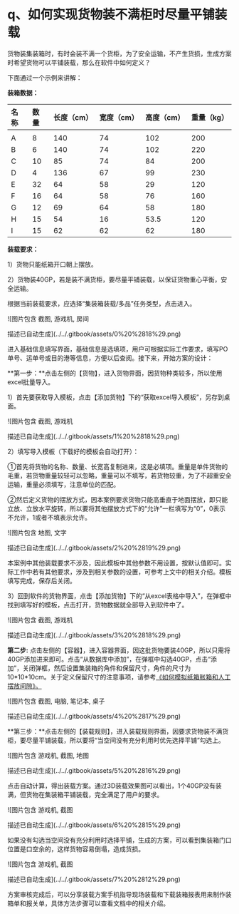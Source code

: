 # q、如何实现货物装不满柜时尽量平铺装载

货物装集装箱时，有时会装不满一个货柜，为了安全运输，不产生货损，生成方案时希望货物可以平铺装载，那么在软件中如何定义？

下面通过一个示例来讲解：

**装箱数据：**

| 名称 | 数量 | 长度（cm） | 宽度（cm） | 高度（cm） | 重量（kg） |
| :--- | :--- | :--- | :--- | :--- | :--- |
|  |  |  |  |  |  |
| A | 8 | 140 | 74 | 102 | 200 |
| B | 6 | 140 | 74 | 102 | 220 |
| C | 10 | 85 | 74 | 84 | 200 |
| D | 4 | 136 | 67 | 99 | 230 |
| E | 32 | 64 | 58 | 29 | 120 |
| F | 16 | 64 | 58 | 76 | 160 |
| G | 12 | 69 | 64 | 58 | 180 |
| H | 15 | 54 | 16 | 53.5 | 120 |
| I | 15 | 62 | 62 | 62 | 180 |

**装载要求：**

1）货物只能纸箱开口朝上摆放。

2）货物装40GP，若是装不满货柜，要尽量平铺装载，以保证货物重心平衡，安全运输。

根据当前装载要求，应选择“集装箱装载/多品”任务类型，点击进入。

![&#x56FE;&#x7247;&#x5305;&#x542B; &#x622A;&#x56FE;, &#x6E38;&#x620F;&#x673A;, &#x623F;&#x95F4;

&#x63CF;&#x8FF0;&#x5DF2;&#x81EA;&#x52A8;&#x751F;&#x6210;](../../.gitbook/assets/0%20%2818%29.png)

进入基础信息填写界面，基础信息是选填项，用户可根据实际工作要求，填写PO单号、运单号或目的港等信息，方便以后查阅。接下来，开始方案的设计：

**第一步：**点击左侧的【货物】，进入货物界面，因货物种类较多，所以使用excel批量导入。

1）首先要获取导入模板，点击【添加货物】下的“获取excel导入模板”，另存到桌面。

![&#x56FE;&#x7247;&#x5305;&#x542B; &#x622A;&#x56FE;, &#x6E38;&#x620F;&#x673A;

&#x63CF;&#x8FF0;&#x5DF2;&#x81EA;&#x52A8;&#x751F;&#x6210;](../../.gitbook/assets/1%20%2818%29.png)

2）填写导入模板（下载好的模板会自动打开）：

①首先将货物的名称、数量、长宽高复制进来，这是必填项。重量是单件货物的毛重，若货物重量较轻可以忽略，重量可以不填写，若货物较重，为了不超重安全运输，重量必须填写，注意单位的匹配。

②然后定义货物的摆放方式，因本案例要求货物只能高垂直于地面摆放，即只能立放、立放水平旋转，所以要将其他摆放方式下的“允许”一栏填写为“0”，0表示不允许，1或者不填表示允许。

![&#x56FE;&#x7247;&#x5305;&#x542B; &#x5730;&#x56FE;, &#x6587;&#x5B57;

&#x63CF;&#x8FF0;&#x5DF2;&#x81EA;&#x52A8;&#x751F;&#x6210;](../../.gitbook/assets/2%20%2819%29.png)

本案例中其他装载要求不涉及，因此模板中其他参数不用设置，按默认值即可。实际工作中若有其他要求，涉及到相关参数的设置，可参考上文中的相关介绍。模板填写完成，保存后关闭。

3）回到软件的货物界面，点击【添加货物】下的“从excel表格中导入”，在弹框中找到填写好的模板，点击打开，货物数据就全部导入到软件中了。

![&#x56FE;&#x7247;&#x5305;&#x542B; &#x622A;&#x56FE;, &#x6E38;&#x620F;&#x673A;

&#x63CF;&#x8FF0;&#x5DF2;&#x81EA;&#x52A8;&#x751F;&#x6210;](../../.gitbook/assets/3%20%2818%29.png)

**第二步:** 点击左侧的【容器】，进入容器界面，因这批货物要装40GP，所以只需将40GP添加进来即可。点击“从数据库中添加”，在弹框中勾选40GP，点击“添加”，关闭弹框，然后设置集装箱的角件和保留尺寸，角件的尺寸为10\*10\*10cm。关于定义保留尺寸的注意事项，请参考[《如何模拟纸箱胀箱和人工摆放间隙》。]()

![&#x56FE;&#x7247;&#x5305;&#x542B; &#x622A;&#x56FE;, &#x7535;&#x8111;, &#x7B14;&#x8BB0;&#x672C;, &#x684C;&#x5B50;

&#x63CF;&#x8FF0;&#x5DF2;&#x81EA;&#x52A8;&#x751F;&#x6210;](../../.gitbook/assets/4%20%2817%29.png)

**第三步：**点击左侧的【装载规则】，进入装载规则界面，因要求货物装不满货柜，要尽量平铺装载，所以要将“当空间没有充分利用时优先选择平铺”勾选上。

![&#x56FE;&#x7247;&#x5305;&#x542B; &#x6E38;&#x620F;&#x673A;, &#x622A;&#x56FE;, &#x5730;&#x56FE;

&#x63CF;&#x8FF0;&#x5DF2;&#x81EA;&#x52A8;&#x751F;&#x6210;](../../.gitbook/assets/5%20%2816%29.png)

点击自动计算，得出装载方案。通过3D装载效果图可以看出，1个40GP没有装满，但货物在集装箱平铺装载，完全满足了用户的要求。

![&#x56FE;&#x7247;&#x5305;&#x542B; &#x6E38;&#x620F;&#x673A;, &#x622A;&#x56FE;

&#x63CF;&#x8FF0;&#x5DF2;&#x81EA;&#x52A8;&#x751F;&#x6210;](../../.gitbook/assets/6%20%2815%29.png)

如果没有勾选当空间没有充分利用时选择平铺，生成的方案，可以看到集装箱门口位置是口空余的，这样货物容易倒塌，造成货损。

![&#x56FE;&#x7247;&#x5305;&#x542B; &#x6E38;&#x620F;&#x673A;, &#x622A;&#x56FE;

&#x63CF;&#x8FF0;&#x5DF2;&#x81EA;&#x52A8;&#x751F;&#x6210;](../../.gitbook/assets/7%20%2812%29.png)

方案审核完成后，可以分享装载方案手机指导现场装载和下载装箱报表用来制作装箱单和报关单，具体方法步骤可以查看文档中的相关介绍。

